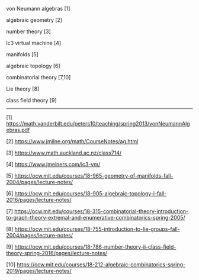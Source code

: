 von Neumann algebras [1]

algebraic geometry [2]

number theory [3]

lc3 virtual machine [4]

manifolds [5]

algebraic topology [6]

combinatorial theory [7,10]

Lie theory [8]

class field theory [9]

-----
[1] https://math.vanderbilt.edu/peters10/teaching/spring2013/vonNeumannAlgebras.pdf

[2] https://www.jmilne.org/math/CourseNotes/ag.html

[3] https://www.math.auckland.ac.nz/class714/

[4] https://www.jmeiners.com/lc3-vm/

[5] https://ocw.mit.edu/courses/18-965-geometry-of-manifolds-fall-2004/pages/lecture-notes/

[6] https://ocw.mit.edu/courses/18-905-algebraic-topology-i-fall-2016/pages/lecture-notes/

[7] https://ocw.mit.edu/courses/18-315-combinatorial-theory-introduction-to-graph-theory-extremal-and-enumerative-combinatorics-spring-2005/

[8] https://ocw.mit.edu/courses/18-755-introduction-to-lie-groups-fall-2004/pages/lecture-notes/

[9] https://ocw.mit.edu/courses/18-786-number-theory-ii-class-field-theory-spring-2016/pages/lecture-notes/

[10] https://ocw.mit.edu/courses/18-212-algebraic-combinatorics-spring-2019/pages/lecture-notes/
